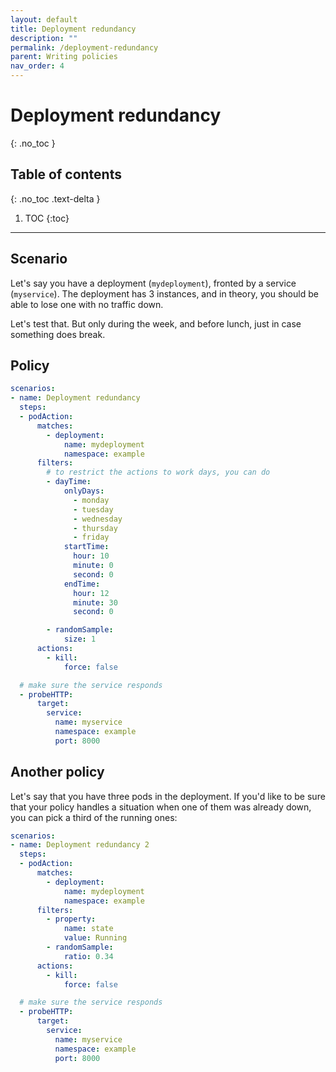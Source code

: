 ```yaml
---
layout: default
title: Deployment redundancy
description: ""
permalink: /deployment-redundancy
parent: Writing policies
nav_order: 4
---
```


# Deployment redundancy
{: .no_toc }

## Table of contents
{: .no_toc .text-delta }

1. TOC
{:toc}

---

## Scenario

Let's say you have a deployment (`mydeployment`), fronted by a service (`myservice`). The deployment has 3 instances, and in theory, you should be able to lose one with no traffic down.

Let's test that. But only during the week, and before lunch, just in case something does break.

## Policy


```yaml
scenarios:
- name: Deployment redundancy
  steps:
  - podAction:
      matches:
        - deployment:
            name: mydeployment
            namespace: example
      filters:
        # to restrict the actions to work days, you can do
        - dayTime:
            onlyDays:
              - monday
              - tuesday
              - wednesday
              - thursday
              - friday
            startTime:
              hour: 10
              minute: 0
              second: 0
            endTime:
              hour: 12
              minute: 30
              second: 0

        - randomSample:
            size: 1
      actions:
        - kill:
            force: false

  # make sure the service responds
  - probeHTTP:
      target:
        service:
          name: myservice
          namespace: example
          port: 8000
```

## Another policy

Let's say that you have three pods in the deployment. If you'd like to be sure that your policy handles a situation when one of them was already down, you can pick a third of the running ones:


```yaml
scenarios:
- name: Deployment redundancy 2
  steps:
  - podAction:
      matches:
        - deployment:
            name: mydeployment
            namespace: example
      filters:
        - property:
            name: state
            value: Running
        - randomSample:
            ratio: 0.34
      actions:
        - kill:
            force: false

  # make sure the service responds
  - probeHTTP:
      target:
        service:
          name: myservice
          namespace: example
          port: 8000
```
